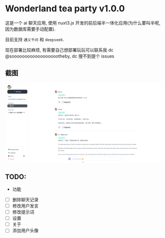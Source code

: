 # Wonderland tea party v1.0.0

这是一个 ai 聊天应用, 使用 nuxt3.js 开发的前后端半一体化应用(为什么要叫半呢, 因为数据库需要手动配置).

目前支持 `通义千问` 和 `deepseek`.

现在部署比较麻烦, 有需要自己想部署玩玩可以联系我 dc @sooooooooooooooooootheby, dc 搜不到提个 issues

## 截图

![preview](/docs/image/image1.png)

## TODO:

- 功能

-   [ ] 删除聊天记录
-   [ ] 修改用户发言
-   [ ] 修改提示词
-   [ ] 设置
-   [ ] 关于
-   [ ] 添加用户头像
